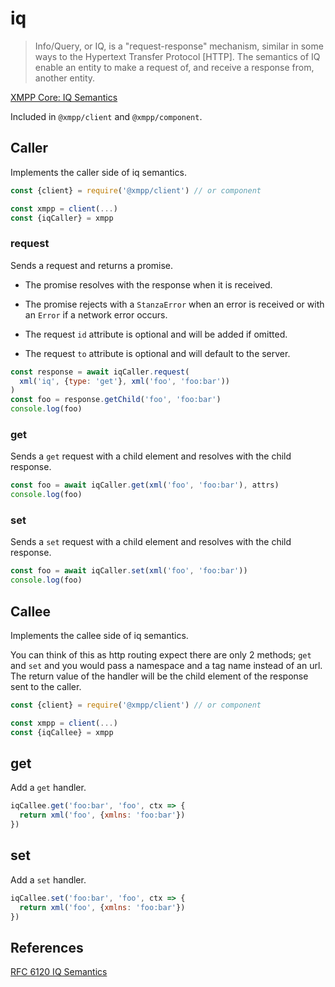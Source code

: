 # iq

> Info/Query, or IQ, is a "request-response" mechanism, similar in some ways to the Hypertext Transfer Protocol [HTTP]. The semantics of IQ enable an entity to make a request of, and receive a response from, another entity.

[XMPP Core: IQ Semantics](https://xmpp.org/rfcs/rfc6120.html#stanzas-semantics-iq)

Included in `@xmpp/client` and `@xmpp/component`.

## Caller

Implements the caller side of iq semantics.

```js
const {client} = require('@xmpp/client') // or component

const xmpp = client(...)
const {iqCaller} = xmpp
```

### request

Sends a request and returns a promise.

- The promise resolves with the response when it is received.
- The promise rejects with a `StanzaError` when an error is received or with an `Error` if a network error occurs.

- The request `id` attribute is optional and will be added if omitted.
- The request `to` attribute is optional and will default to the server.

```js
const response = await iqCaller.request(
  xml('iq', {type: 'get'}, xml('foo', 'foo:bar'))
)
const foo = response.getChild('foo', 'foo:bar')
console.log(foo)
```

### get

Sends a `get` request with a child element and resolves with the child response.

```js
const foo = await iqCaller.get(xml('foo', 'foo:bar'), attrs)
console.log(foo)
```

### set

Sends a `set` request with a child element and resolves with the child response.

```js
const foo = await iqCaller.set(xml('foo', 'foo:bar'))
console.log(foo)
```

## Callee

Implements the callee side of iq semantics.

You can think of this as http routing expect there are only 2 methods; `get` and `set` and you would pass a namespace and a tag name instead of an url. The return value of the handler will be the child element of the response sent to the caller.

```js
const {client} = require('@xmpp/client') // or component

const xmpp = client(...)
const {iqCallee} = xmpp
```

## get

Add a `get` handler.

```js
iqCallee.get('foo:bar', 'foo', ctx => {
  return xml('foo', {xmlns: 'foo:bar'})
})
```

## set

Add a `set` handler.

```js
iqCallee.set('foo:bar', 'foo', ctx => {
  return xml('foo', {xmlns: 'foo:bar'})
})
```

## References

[RFC 6120 IQ Semantics](https://xmpp.org/rfcs/rfc6120.html#stanzas-semantics-iq)
